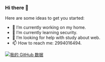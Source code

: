 ### Hi there 👋

Here are some ideas to get you started:  

- 🔭 I’m currently working on my home.
- 🌱 I’m currently learning security.
- 🤔 I’m looking for help with study about web.
- 📫 How to reach me: 2994016494.


[![我的 GitHub 数据](https://github-readme-stats.vercel.app/api?username=m4xlmum)]()

